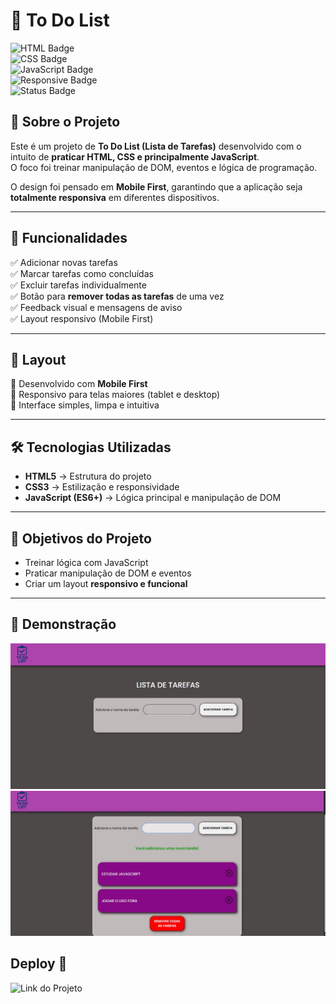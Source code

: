 # 📝 To Do List

![HTML Badge](https://img.shields.io/badge/HTML-5-orange?logo=html5&logoColor=white)  
![CSS Badge](https://img.shields.io/badge/CSS-3-blue?logo=css3&logoColor=white)  
![JavaScript Badge](https://img.shields.io/badge/JavaScript-ES6-yellow?logo=javascript&logoColor=black)  
![Responsive Badge](https://img.shields.io/badge/Mobile--First-✔-brightgreen)  
![Status Badge](https://img.shields.io/badge/Status-Concluído-success)

## 📌 Sobre o Projeto

Este é um projeto de **To Do List (Lista de Tarefas)** desenvolvido com o intuito de **praticar HTML, CSS e principalmente JavaScript**.  
O foco foi treinar manipulação de DOM, eventos e lógica de programação.

O design foi pensado em **Mobile First**, garantindo que a aplicação seja **totalmente responsiva** em diferentes dispositivos.

---

## 🚀 Funcionalidades

✅ Adicionar novas tarefas  
✅ Marcar tarefas como concluídas  
✅ Excluir tarefas individualmente  
✅ Botão para **remover todas as tarefas** de uma vez  
✅ Feedback visual e mensagens de aviso  
✅ Layout responsivo (Mobile First)

---

## 📱 Layout

🔹 Desenvolvido com **Mobile First**  
🔹 Responsivo para telas maiores (tablet e desktop)  
🔹 Interface simples, limpa e intuitiva

---

## 🛠️ Tecnologias Utilizadas

- **HTML5** → Estrutura do projeto
- **CSS3** → Estilização e responsividade
- **JavaScript (ES6+)** → Lógica principal e manipulação de DOM

---

## 🎯 Objetivos do Projeto

- Treinar lógica com JavaScript
- Praticar manipulação de DOM e eventos
- Criar um layout **responsivo e funcional**

---

## 📸 Demonstração

![To-do-list-sem-tarefas](src/assets/img/To%20do%20List%20normal.jpg)
![To-do-list-com-tarefas](src/assets/img/todolist-w-tasks.jpg)

## Deploy 📎

![Link do Projeto]()
